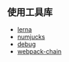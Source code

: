 ## 使用工具库

* [lerna](lerna.md)
* [numjucks](https://mozilla.github.io/nunjucks/)
* [debug](https://github.com/visionmedia/debug)
* [webpack-chain](https://github.com/neutrinojs/webpack-chain)
